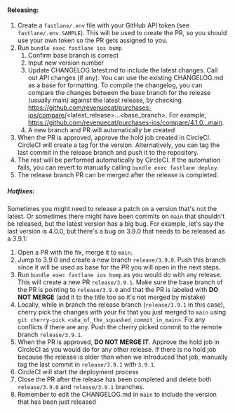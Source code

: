 #### Releasing:
1. Create a `fastlane/.env` file with your GitHub API token (see `fastlane/.env.SAMPLE`). This will be used to create the PR, so you should use your own token so the PR gets assigned to you.
2. Run `bundle exec fastlane ios bump`
    1. Confirm base branch is correct
    2. Input new version number
    3. Update CHANGELOG.latest.md to include the latest changes. Call out API changes (if any). You can use the existing CHANGELOG.md as a base for formatting. To compile the changelog, you can compare the changes between the base branch for the release (usually main) against the latest release, by checking https://github.com/revenuecat/purchases-ios/compare/<latest_release>...<base_branch>. For example, https://github.com/revenuecat/purchases-ios/compare/4.1.0...main.
    4. A new branch and PR will automatically be created
3. When the PR is approved, approve the hold job created in CircleCI. CircleCI will create a tag for the version. Alternatively, you can tag the last commit in the release branch and push it to the repository.
4. The rest will be performed automatically by CircleCI. If the automation fails, you can revert to manually calling `bundle exec fastlane deploy`.
5. The release branch PR can be merged after the release is completed.

##### Hotfixes:
Sometimes you might need to release a patch on a version that's not the latest. Or sometimes there might have been commits on `main` that shouldn't be released, but the latest version has a big bug. For example, let's say the last version is 4.0.0, but there's a bug on 3.9.0 that needs to be released as a 3.9.1:
1. Open a PR with the fix, merge it to `main`.
1. Jump to 3.9.0 and create a new branch `release/3.9.0`. Push this branch since it will be used as base for the PR you will open in the next steps.
1. Run `bundle exec fastlane ios bump` as you would do with any release. This will create a new PR `release/3.9.1`. Make sure the base branch of the PR is pointing to `release/3.9.0` and that the PR is labeled with **DO NOT MERGE** (add it to the title too so it's not merged by mistake)
1. Locally, while in branch the release branch (`release/3.9.1` in this case), cherry pick the changes with your fix that you just merged to `main` using `git cherry-pick <sha_of_the_squashed_commit_in_main>`. Fix any conflicts if there are any. Push the cherry picked commit to the remote branch `release/3.9.1`.
1. When the PR is approved, **DO NOT MERGE IT**. Approve the hold job in CircleCI as you would do for any other release. If there is no hold job because the release is older than when we introduced that job, manually tag the last commit in `release/3.9.1` with `3.9.1`.
1. CircleCI will start the deployment process
1. Close the PR after the release has been completed and delete both `release/3.9.0` and `release/3.9.1` branches.
2. Remember to edit the CHANGELOG.md in `main` to include the version that has been just released
